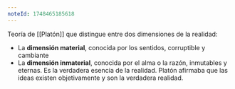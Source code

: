 ```yaml
---
noteId: 1748465185618
---
```


Teoría de [[Platón]] que distingue entre dos dimensiones de la realidad: 
- La **dimensión material**, conocida por los sentidos, corruptible y cambiante
- La **dimensión inmaterial**, conocida por el alma o la razón, inmutables y eternas. Es la verdadera esencia de la realidad.
Platón afirmaba
que las ideas existen objetivamente y son la verdadera realidad.

